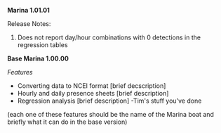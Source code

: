 **Marina 1.01.01**

Release Notes:
1. Does not report day/hour combinations with 0 detections in the regression tables 

**Base Marina 1.00.00**

*Features*
- Converting data to NCEI format [brief decscription]
- Hourly and daily presence sheets [brief description]
- Regression analysis [brief description]
-Tim's stuff you've done

(each one of these features should be the name of the Marina boat and briefly what it can do in the base version)
